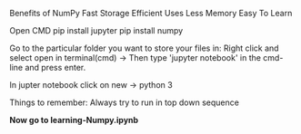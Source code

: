 Benefits of NumPy
    Fast
    Storage Efficient
    Uses Less Memory
    Easy To Learn

Open CMD
    pip install jupyter
    pip install numpy

Go to the particular folder you want to store your files in: Right click and select open in terminal(cmd) -> Then type 'jupyter notebook' in the cmd-line and press enter.

In jupter notebook click on new -> python 3

Things to remember:
    Always try to run in top down sequence


**Now go to learning-Numpy.ipynb**